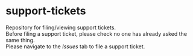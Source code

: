 # support-tickets
Repository for filing/viewing support tickets.<br>
Before filing a support ticket, please check no one has already asked the same thing.<br>
Please navigate to the *Issues* tab to file a support ticket.
